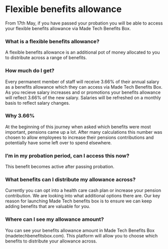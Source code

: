 # Flexible benefits allowance

From 17th May, if you have passed your probation you will be able to access your flexible benefits allowance via Made Tech Benefits Box.

### What is a flexible benefits allowance?
A flexible benefits allowance is an additional pot of money allocated to you to distribute across a range of benefits.

### How much do I get?
Every permanent member of staff will receive 3.66% of their annual salary as a benefits allowance which they can access via Made Tech Benefits Box. As you recieve salary increases and or promotions your benefits allowance will reflect 3.66% of the new salary. Salaries will be refreshed on a monthly basis to reflect salary changes.

### Why 3.66%
At the beginning of this journey when asked which benefits were most important, pensions came up a lot. After many calculations this number was chosen to allow employees to increase their pensions contributions and potentially have some left over to spend elsewhere.

### I’m in my probation period, can I access this now?
This benefit becomes active after passing probation.

### What benefits can I distribute my allowance across?
Currently you can opt into a health care cash plan or increase your pension contribution. We are looking into what additional options there are. Our key reason for launching Made Tech benefits box is to ensure we can keep adding benefits that are valuable for you. 

### Where can I see my allowance amount?
You can see your benefits allowance amount in Made Tech Benefits Box (madetechbenefitsbox.com). This platform will allow you to choose which benefits to distribute your allowance across. 
